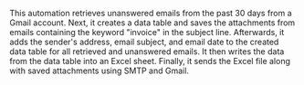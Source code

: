 This automation retrieves unanswered emails from the past 30 days from a Gmail account. Next, it creates a data table and  saves the attachments from emails containing the keyword "invoice" in the subject line. Afterwards, it adds the sender's address, email subject, and email date to the created data table for all retrieved and unanswered emails.
It then writes the data from the data table into an Excel sheet. Finally, it sends the Excel file along with saved attachments using SMTP and Gmail.
